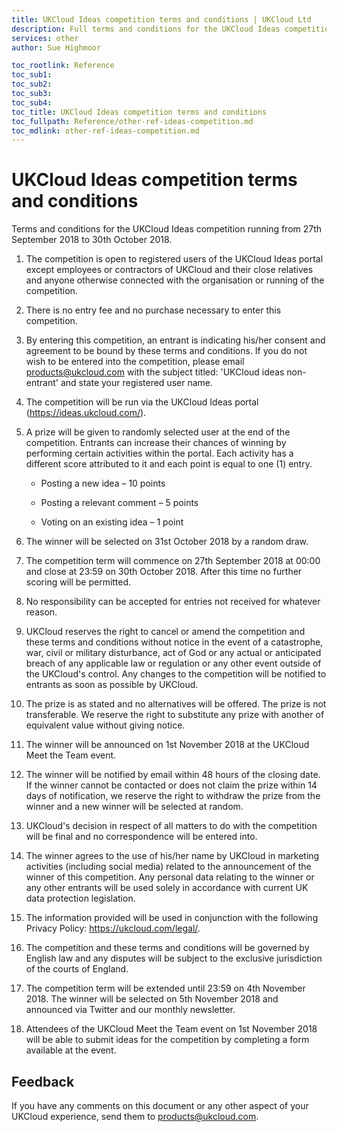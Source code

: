```yaml
---
title: UKCloud Ideas competition terms and conditions | UKCloud Ltd
description: Full terms and conditions for the UKCloud Ideas competition running from September 27 2018 to October 30 2018
services: other
author: Sue Highmoor

toc_rootlink: Reference
toc_sub1: 
toc_sub2:
toc_sub3:
toc_sub4:
toc_title: UKCloud Ideas competition terms and conditions
toc_fullpath: Reference/other-ref-ideas-competition.md
toc_mdlink: other-ref-ideas-competition.md
---
```


# UKCloud Ideas competition terms and conditions

Terms and conditions for the UKCloud Ideas competition running from 27th September 2018 to 30th October 2018.

1. The competition is open to registered users of the UKCloud Ideas portal except employees or contractors of UKCloud and their close relatives and anyone otherwise connected with the organisation or running of the competition.
2. There is no entry fee and no purchase necessary to enter this competition.
3. By entering this competition, an entrant is indicating his/her consent and agreement to be bound by these terms and conditions. If you do not wish to be entered into the competition, please email <products@ukcloud.com> with the subject titled: 'UKCloud ideas non-entrant' and state your registered user name.
4. The competition will be run via the UKCloud Ideas portal (<https://ideas.ukcloud.com/>).
5. A prize will be given to randomly selected user at the end of the competition. Entrants can increase their chances of winning by performing certain activities within the portal. Each activity has a different score attributed to it and each point is equal to one (1) entry.

    - Posting a new idea – 10 points

    - Posting a relevant comment – 5 points

    - Voting on an existing idea – 1 point
6. The winner will be selected on 31st October 2018 by a random draw.
7. The competition term will commence on 27th September 2018 at 00:00 and close at 23:59 on 30th October 2018. After this time no further scoring will be permitted.
8. No responsibility can be accepted for entries not received for whatever reason.
9. UKCloud reserves the right to cancel or amend the competition and these terms and conditions without notice in the event of a catastrophe, war, civil or military disturbance, act of God or any actual or anticipated breach of any applicable law or regulation or any other event outside of the UKCloud's control. Any changes to the competition will be notified to entrants as soon as possible by UKCloud.
10. The prize is as stated and no alternatives will be offered. The prize is not transferable. We reserve the right to substitute any prize with another of equivalent value without giving notice.
11. The winner will be announced on 1st November 2018 at the UKCloud Meet the Team event.
12. The winner will be notified by email within 48 hours of the closing date. If the winner cannot be contacted or does not claim the prize within 14 days of notification, we reserve the right to withdraw the prize from the winner and a new winner will be selected at random.
13. UKCloud's decision in respect of all matters to do with the competition will be final and no correspondence will be entered into.
14. The winner agrees to the use of his/her name by UKCloud in marketing activities (including social media) related to the announcement of the winner of this competition.  Any personal data relating to the winner or any other entrants will be used solely in accordance with current UK data protection legislation.
15. The information provided will be used in conjunction with the following Privacy Policy: <https://ukcloud.com/legal/>.
16. The competition and these terms and conditions will be governed by English law and any disputes will be subject to the exclusive jurisdiction of the courts of England.
17. The competition term will be extended until 23:59 on 4th November 2018. The winner will be selected on 5th November 2018 and announced via Twitter and our monthly newsletter.
18. Attendees of the UKCloud Meet the Team event on 1st November 2018 will be able to submit ideas for the competition by completing a form available at the event.

## Feedback

If you have any comments on this document or any other aspect of your UKCloud experience, send them to <products@ukcloud.com>.
